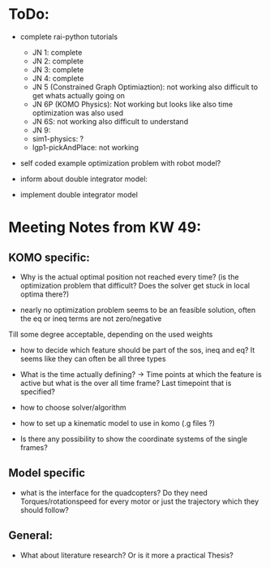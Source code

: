 
# ToDo:

- complete rai-python tutorials
  - JN 1: complete
  - JN 2: complete
  - JN 3: complete
  - JN 4: complete
  - JN 5 (Constrained Graph Optimiaztion): not working also difficult to get whats actually going on 
  - JN 6P (KOMO Physics): Not working but looks like also time optimization was also used 
  - JN 6S: not working also difficult to understand
  - JN 9:
  - sim1-physics: ?
  - lgp1-pickAndPlace: not working

- self coded example optimization problem with robot model?


- inform about double integrator model:


- implement double integrator model


# Meeting Notes from KW 49:

## KOMO specific:

- Why is the actual optimal position not reached every time? (is the optimization problem that difficult? Does the solver get stuck in local optima there?)

- nearly no optimization problem seems to be an feasible solution, often the eq or ineq terms are not zero/negative 

Till some degree acceptable, depending on the used weights

- how to decide which feature should be part of the sos, ineq and eq? It seems like they can often be all three types

- What is the time actually defining? -> Time points at which the feature is active but what is the over all time frame? Last timepoint that is specified? 

- how to choose solver/algorithm

- how to set up a kinematic model to use in komo (.g files ?)

- Is there any possibility to show the coordinate systems of the single frames?

## Model specific

 - what is the interface for the quadcopters? Do they need Torques/rotationspeed for every motor or just the trajectory which they should follow?

## General:

- What about literature research? Or is it more a practical Thesis?


